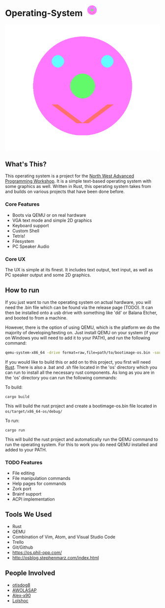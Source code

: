 # Operating-System <img src="https://github.com/AWOLASAP/Operating-System/blob/master/OSLogo.png?raw=true" width="48">
![alt text](https://github.com/AWOLASAP/Operating-System/blob/master/OSLogo.png?raw=true)

## What's This?
This operating system is a project for the [North West Advanced Programming Workshop](http://nwapw.org/). It is a simple text-based operating system with some graphics as well. Written in Rust, this operating system takes from and builds on various projects that have been done before.

### Core Features
- Boots via QEMU or on real hardware
- VGA text mode and simple 2D graphics
- Keyboard support
- Custom Shell
- Tetris!
- Filesystem
- PC Speaker Audio

### Core UX
The UX is simple at its finest. It includes text output, text input, as well as PC speaker output and some 2D graphics.

## How to run
If you just want to run the operating system on actual hardware, you will need the .bin file which can be found via the release page (TODO). It can then be installed onto a usb drive with something like 'dd' or Balana Etcher, and booted to from a machine.

However, there is the option of using QEMU, which is the platform we do the majority of developing/testing on. Just install QEMU on your system (if your on Windows you will need to add it to your PATH), and run the following command:

```bash
qemu-system-x86_64 -drive format=raw,file=path/to/bootimage-os.bin -soundhw pcspk
```

If you would like to build this or add on to this project, you first will need [Rust](https://www.rust-lang.org/tools/install). There is also a .bat and .sh file located in the 'os' directory which you can run to install all the necessary rust components. As long as you are in the 'os' directory you can run the following commands:

To build:
```
cargo build
```
This will build the rust project and create a bootimage-os.bin file located in `os/target/x86_64-os/debug/`

To run:
```
cargo run
```
This will build the rust project and automatically run the QEMU command to run the operating system. For this to work you do need QEMU installed and added to your PATH.

### TODO Features
- File editing
- File manipulation commands
- Help pages for commands
- Zork port
- Brainf support
- ACPI implementation

## Tools We Used
- Rust
- QEMU
- Combination of Vim, Atom, and Visual Studio Code
- Trello
- Git/Github
- https://os.phil-opp.com/
- http://osblog.stephenmarz.com/index.html

## People Involved
- [otisdog8](https://github.com/otisdog8)
- [AWOLASAP](https://github.com/AWOLASAP)
- [Alex-x90](https://github.com/Alex-x90)
- [Lolshoc](https://github.com/Lolshoc)

